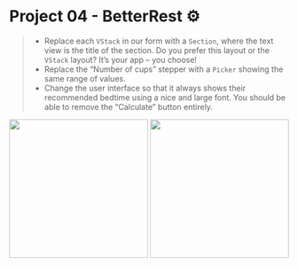 # Project 04 - BetterRest ⚙️
> - Replace each `VStack` in our form with a `Section`, where the text view is the title of the section. Do you prefer this layout or the `VStack` layout? It’s your app – you choose!
> - Replace the “Number of cups” stepper with a `Picker` showing the same range of values.
> - Change the user interface so that it always shows their recommended bedtime using a nice and large font. You should be able to remove the “Calculate” button entirely.

<div>
  <img src="https://github.com/enesozmus/BetterRest/assets/94680591/1d3c9ee1-3cd4-4635-8f79-2aaba8dddbaf" width="250">
  <img src="https://github.com/enesozmus/BetterRest/assets/94680591/39c1c215-1050-487f-b4c9-2a29c79d1fe3" width="250">
</div>
